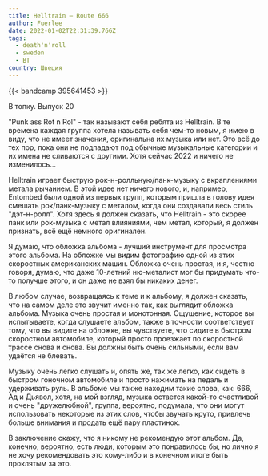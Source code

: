 ```yaml
---
title: Helltrain — Route 666
author: Fuerlee
date: 2022-01-02T22:31:39.766Z
tags:
  - death'n'roll
  - sweden
  - ВТ
country: Швеция
---
```

{{< bandcamp 395641453 >}}

В топку. Выпуск 20

"Punk ass Rot n Rol" - так называют себя ребята из Helltrain. В те времена каждая группа хотела называть себя чем-то новым, я имею в виду, что не имеет значения, оригинальна их музыка или нет. Это всё до тех пор, пока они не подпадают под обычные музыкальные категории и их имена не сливаются с другими. Хотя сейчас 2022 и ничего не изменилось...

Helltrain играет быструю рок-н-ролльную/панк-музыку с вкраплениями метала рычанием. В этой идее нет ничего нового, и, например, Entombed были одной из первых групп, которым пришла в голову идея смешать рок/панк-музыку с металом, когда они создавали весь стиль "дэт-н-ролл". Хотя здесь я должен сказать, что Helltrain - это скорее панк или рок-музыка с метал влияниями, чем метал, который, я должен признать, всё ещё немного оригинален.

Я думаю, что обложка альбома - лучший инструмент для просмотра этого альбома. На обложке мы видим фотографию одной из этих скоростных американских машин. Обложка очень простая, и я, честно говоря, думаю, что даже 10-летний ню-металист мог бы придумать что-то получше этого, и он даже не взял бы никаких денег.

В любом случае, возвращаясь к теме и к альбому, я должен сказать, что на самом деле это звучит именно так, как выглядит обложка альбома. Музыка очень простая и монотонная. Ощущение, которое вы испытываете, когда слушаете альбом, также в точности соответствует тому, что вы видите на обложке, вы чувствуете, что сидите в быстром скоростном автомобиле, который просто проезжает по скоростной трассе снова и снова. Вы должны быть очень сильными, если вам удаётся не блевать.

Музыку очень легко слушать и, опять же, так же легко, как сидеть в быстром гоночном автомобиле и просто нажимать на педаль и удерживать руль. В альбоме мы также находим такие слова, как: 666, Ад и Дьявол, хотя, на мой взгляд, музыка остается какой-то счастливой и очень "дружелюбной", группа, вероятно, подумала, что они могут использовать некоторые из этих слов, чтобы звучать круто, привлечь больше внимания и продать ещё пару пластинок.

В заключение скажу, что я никому не рекомендую этот альбом. Да, конечно, вероятно, есть люди, которым это понравилось бы, но лично я не хочу рекомендовать это кому-либо и в конечном итоге быть проклятым за это.